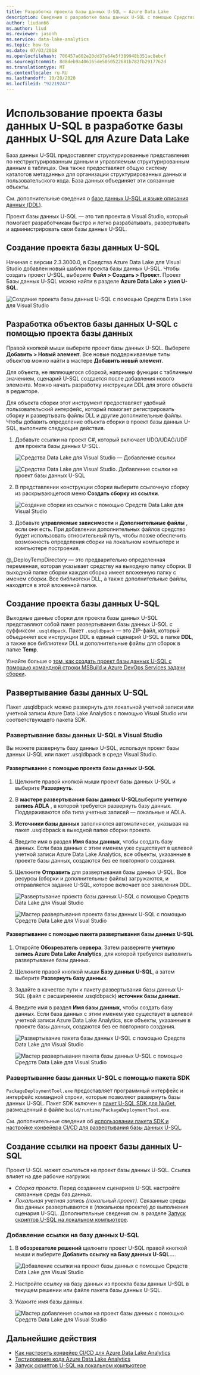 ```yaml
---
title: Разработка проекта базы данных U-SQL — Azure Data Lake
description: Сведения о разработке базы данных U-SQL с помощью Средства Azure Data Lake для Visual Studio.
author: liudan66
ms.author: liud
ms.reviewer: jasonh
ms.service: data-lake-analytics
ms.topic: how-to
ms.date: 07/03/2018
ms.openlocfilehash: 706457a602e20dd37e64e5f389948b351ac8ebcf
ms.sourcegitcommit: 8d8deb9a406165de5050522681b782fb2917762d
ms.translationtype: MT
ms.contentlocale: ru-RU
ms.lasthandoff: 10/20/2020
ms.locfileid: "92219247"
---
```

# <a name="use-a-u-sql-database-project-to-develop-a-u-sql-database-for-azure-data-lake"></a>Использование проекта базы данных U-SQL в разработке базы данных U-SQL для Azure Data Lake

База данных U-SQL предоставляет структурированные представления по неструктурированным данным и управляемым структурированным данным в таблицах. Она также предоставляет общую систему каталогов метаданных для организации структурированных данных и пользовательского кода. База данных объединяет эти связанные объекты.

См. дополнительные сведения о [базе данных U-SQL и языке описания данных (DDL)](/u-sql/data-definition-language-ddl-statements).

Проект базы данных U-SQL — это тип проекта в Visual Studio, который помогает разработчикам быстро и легко разрабатывать, развертывать и администрировать свои базы данных U-SQL.

## <a name="create-a-u-sql-database-project"></a>Создание проекта базы данных U-SQL

Начиная с версии 2.3.3000.0, в Средства Azure Data Lake для Visual Studio добавлен новый шаблон проекта базы данных U-SQL. Чтобы создать проект U-SQL, выберите **Файл > Создать > Проект**. Проект Базы данных U-SQL можно найти в разделе **Azure Data Lake > узел U-SQL**.

![Создание проекта базы данных U-SQL с помощью Средств Data Lake для Visual Studio](./media/data-lake-analytics-data-lake-tools-develop-usql-database/data-lake-tools-create-usql-database-project-creation.png)

## <a name="develop-u-sql-database-objects-by-using-a-database-project"></a>Разработка объектов базы данных U-SQL с помощью проекта базы данных

Правой кнопкой мыши выберете проект базы данных U-SQL. Выберете **Добавить > Новый элемент**. Все новые поддерживаемые типы объектов можно найти в мастере **Добавить новый элемент**.

Для объекта, не являющегося сборкой, например функции с табличным значением, сценарий U-SQL создается после добавления нового элемента. Можно начать разработку инструкции DDL для этого объекта в редакторе.

Для объекта сборки этот инструмент предоставляет удобный пользовательский интерфейс, который помогает регистрировать сборку и развертывать файлы DLL и другие дополнительные файлы. Чтобы добавить определение объекта сборки в проект базы данных U-SQL, выполните следующие действия.

1. Добавьте ссылки на проект C#, который включает UDO/UDAG/UDF для проекта базы данных U-SQL.

   ![Средства Data Lake для Visual Studio — Добавление ссылки](./media/data-lake-analytics-data-lake-tools-develop-usql-database/data-lake-tools-add-project-reference.png)

   ![Средства Data Lake для Visual Studio. Добавление ссылки на проект базы данных U-SQL](./media/data-lake-analytics-data-lake-tools-develop-usql-database/data-lake-tools-add-project-reference-wizard.png)

2. В представлении конструкции сборки выберите ссылочную сборку из раскрывающегося меню **Создать сборку из ссылки**.

   ![Создание сборки из ссылки с помощью Средств Data Lake для Visual Studio](./media/data-lake-analytics-data-lake-tools-develop-usql-database/data-lake-tools-create-assembly-from-reference.png)

3. Добавьте **управляемые зависимости** и **Дополнительные файлы** , если они есть. При добавлении дополнительных файлов средство будет использовать относительный путь, чтобы позже обеспечить возможность определения сборки на локальном компьютере и компьютере построения.

@_DeployTempDirectory — это предварительно определенная переменная, которая указывает средству на выходную папку сборки. В выходной папке сборки каждая сборка имеет вложенную папку с именем сборки. Все библиотеки DLL, а также дополнительные файлы, находятся в этой вложенной папке.

## <a name="build-a-u-sql-database-project"></a>Создание проекта базы данных U-SQL

Выходные данные сборки для проекта базы данных U-SQL представляют собой пакет развертывания базы данных U-SQL с суффиксом `.usqldbpack`. Пакет `.usqldbpack` — это ZIP-файл, который объединяет все инструкции DDL в единый сценарий U-SQL в папке **DDL**, а также все библиотеки DLL и дополнительные файлы для сборок в папке **Temp**.

Узнайте больше о [том, как создать проект базы данных U-SQL с помощью командной строки MSBuild и Azure DevOps Services задачи сборки](data-lake-analytics-cicd-overview.md).

## <a name="deploy-a-u-sql-database"></a>Развертывание базы данных U-SQL

Пакет .usqldbpack можно развернуть для локальной учетной записи или учетной записи Azure Data Lake Analytics с помощью Visual Studio или соответствующего пакета SDK.

### <a name="deploy-a-u-sql-database-in-visual-studio"></a>Развертывание базы данных U-SQL в Visual Studio

Вы можете развернуть базу данных U-SQL, используя проект базы данных U-SQL или пакет .usqldbpack в среде Visual Studio.

#### <a name="deploy-through-a-u-sql-database-project"></a>Развертывание с помощью проекта базы данных U-SQL

1. Щелкните правой кнопкой мыши проект базы данных U-SQL и выберите **Развернуть**.

1. В **мастере развертывания базы данных U-SQL**выберите **учетную запись ADLA** , в которой требуется развернуть базу данных. Поддерживаются оба типа учетных записей — локальные и ADLA.

1. **Источники базы данных** заполняются автоматически, указывая на пакет .usqldbpack в выходной папке сборки проекта.

1. Введите имя в раздел **Имя базы данных**, чтобы создать базу данных. Если база данных с этим именем уже существует в целевой учетной записи Azure Data Lake Analytics, все объекты, указанные в проекте базы данных, создаются без ее повторного создания.

1. Щелкните **Отправить** для развертывания базы данных U-SQL. Все ресурсы (сборки и дополнительные файлы) загружаются, и отправляется задание U-SQL, которое включает все заявления DDL.

   ![Развертывание проекта базы данных U-SQL с помощью Средств Data Lake для Visual Studio](./media/data-lake-analytics-data-lake-tools-develop-usql-database/data-lake-tools-deploy-usql-database-project.png)

   ![Мастер развертывания проекта базы данных U-SQL с помощью Средств Data Lake для Visual Studio](./media/data-lake-analytics-data-lake-tools-develop-usql-database/data-lake-tools-deploy-usql-database-project-wizard.png)

#### <a name="deploy-through-a-u-sql-database-deployment-package"></a>Развертывание с помощью пакета развертывания базы данных U-SQL

1. Откройте **Обозреватель сервера**. Затем разверните **учетную запись Azure Data Lake Analytics**, для которой требуется выполнить развертывание базы данных.

1. Щелкните правой кнопкой мыши **Базу данных U-SQL**, а затем выберите **Развернуть базу данных**.

1. Задайте в качестве пути к пакету развертывания базы данных U-SQL (файл с расширением .usqldbpack) **источник базы данных**.

1. Введите имя в раздел **Имя базы данных**, чтобы создать базу данных. Если база данных с этим именем уже существует в целевой учетной записи Azure Data Lake Analytics, все объекты, указанные в проекте базы данных, создаются без ее повторного создания.

   ![Развертывание пакета базы данных U-SQL с помощью Средств Data Lake для Visual Studio](./media/data-lake-analytics-data-lake-tools-develop-usql-database/data-lake-tools-deploy-usql-database-package.png)

   ![Мастер развертывания пакета базы данных U-SQL с помощью Средств Data Lake для Visual Studio](./media/data-lake-analytics-data-lake-tools-develop-usql-database/data-lake-tools-deploy-usql-database-package-wizard.png)
  
### <a name="deploy-u-sql-database-by-using-the-sdk"></a>Развертывание базы данных U-SQL с помощью пакета SDK

`PackageDeploymentTool.exe` предоставляет программный интерфейс и интерфейс командной строки, которые позволяют развернуть базы данных U-SQL. Пакет SDK включен в [пакет U-SQL SDK для NuGet](https://www.nuget.org/packages/Microsoft.Azure.DataLake.USQL.SDK/), размещенный в файле `build/runtime/PackageDeploymentTool.exe`.

См. дополнительные сведения об [использовании пакета SDK и настройке конвейера CI/CD для развертывания базы данных U-SQL](data-lake-analytics-cicd-overview.md).

## <a name="reference-a-u-sql-database-project"></a>Создание ссылки на проект базы данных U-SQL

Проект U-SQL может ссылаться на проект базы данных U-SQL. Ссылка влияет на две рабочие нагрузки:

- *Сборка проекта*. Перед созданием сценариев U-SQL настройте связанные среды баз данных.
- *Локальная учетная запись (локальный проект)*. Связанные среды баз данных развертываются в (локальном проекте) до выполнения сценария U-SQL. Дополнительные сведения см. в разделе [Запуск скриптов U-SQL на локальном компьютере](data-lake-analytics-data-lake-tools-local-run.md).

### <a name="how-to-add-a-u-sql-database-reference"></a>Добавление ссылки на базу данных U-SQL

1. В **обозревателе решений** щелкните проект U-SQL правой кнопкой мыши и выберите **Добавить ссылку на Базу данных U-SQL...**.

    ![Добавление ссылки на проект базы данных с помощью Средств Data Lake для Visual Studio](./media/data-lake-analytics-data-lake-tools-develop-usql-database/data-lake-tools-add-database-project-reference.png)

2. Настройте ссылку на базу данных из проекта базы данных U-SQL в текущем решении или файле пакета базы данных U-SQL.

3. Укажите имя базы данных.

    ![Мастер добавления ссылки на проект базы данных с помощью Средств Data Lake для Visual Studio](./media/data-lake-analytics-data-lake-tools-develop-usql-database/data-lake-tools-add-database-project-reference-wizard.png)

## <a name="next-steps"></a>Дальнейшие действия

- [Как настроить конвейер CI/CD для Azure Data Lake Analytics](data-lake-analytics-cicd-overview.md)
- [Тестирование кода Azure Data Lake Analytics](data-lake-analytics-cicd-test.md)
- [Запуск скриптов U-SQL на локальном компьютере](data-lake-analytics-data-lake-tools-local-run.md)
